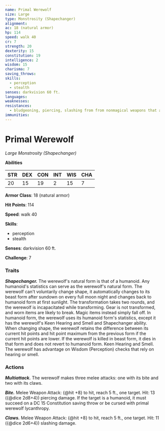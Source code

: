 ```yaml
---
name: Primal Werewolf
size: Large
type: Monstrosity (Shapechanger)
alignment: 
ac: 18 (natural armor)
hp: 114
speed: walk 40
cr: 7
strength: 20
dexterity: 15
constitution: 19
intelligence: 2
wisdom: 15
charisma: 7
saving_throws:
skills:
  - perception
  - stealth
senses: darkvision 60 ft.
languages:
weaknesses:
resistances:
  - bludgeoning, piercing, slashing from from nonmagical weapons that aren't silvered
immunities:
---
```


# Primal Werewolf

*Large Monstrosity (Shapechanger)*

**Abilities**

| STR | DEX | CON | INT | WIS | CHA |
| --- | --- | --- | --- | --- | --- |
| 20 | 15 | 19 | 2 | 15 | 7 |

**Armor Class**: 18 (natural armor)

**Hit Points**: 114

**Speed**: walk 40

**Skills**:
  - perception
  - stealth

**Senses**: darkvision 60 ft.

**Challenge**: 7

### Traits
***Shapechanger.*** The werewolf's natural form is that of a humanoid. Any humanoid's statistics can serve as the werewolf's natural form. The werewolf can't voluntarily change shape, it automatically changes to its beast form after sundown on every full moon night and changes back to humanoid form at first sunlight. The transformation takes two rounds, and the werewolf is incapacitated while transforming. Gear is not transformed, and worn items are likely to break. Magic items instead simply fall off. In humanoid form, the werewolf uses its humanoid form's statistics, except it has the werewolf's Keen Hearing and Smell and Shapechanger ability. When changing shape, the werewolf retains the difference between its current hit points and hit point maximum from the previous form if the current hit points are lower. If the werewolf is killed in beast form, it dies in that form and does not revert to humanoid form. Keen Hearing and Smell. The werewolf has advantage on Wisdom (Perception) checks that rely on hearing or smell.

### Actions
***Multiattack.*** The werewolf makes three melee attacks: one with its bite and two with its claws.

***Bite.*** Melee Weapon Attack: {@hit +8} to hit, reach 5 ft., one target. Hit: 13 ({@dice 2d8+4}) piercing damage. If the target is a humanoid, it must succeed on a DC 15 Constitution saving throw or be cursed with primal werewolf lycanthropy.

***Claws.*** Melee Weapon Attack: {@hit +8} to hit, reach 5 ft., one target. Hit: 11 ({@dice 2d6+4}) slashing damage.

